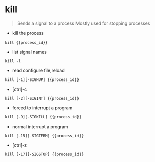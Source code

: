# kill

> Sends a signal to a process
> Mostly used for stopping processes

- kill the process

`kill {{process_id}}`

- list signal names

`kill -l`

- read configure file,reload

`kill [-1][-SIGHUP] {{process_id}}`

- [ctrl]-c

`kill [-2][-SIGINT] {{process_id}}`

- forced to interrupt a program

`kill [-9][-SIGKILL] {{process_id}}`

- normal interrupt a program

`kill [-15][-SIGTERM] {{process_id}}`

- [ctrl]-z

`kill [-17][-SIGSTOP] {{process_id}}`
